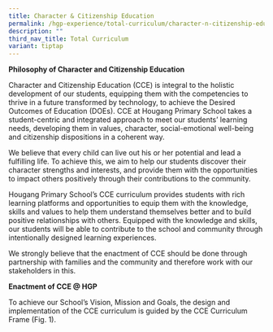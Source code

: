 ```yaml
---
title: Character & Citizenship Education
permalink: /hgp-experience/total-curriculum/character-n-citizenship-education/
description: ""
third_nav_title: Total Curriculum
variant: tiptap
---
```

<p><strong>Philosophy of Character and Citizenship Education</strong>
</p>
<p>Character and Citizenship Education (CCE) is integral to the holistic
development of our students, equipping them with the competencies to thrive
in a future transformed by technology, to achieve the Desired Outcomes
of Education (DOEs). CCE at Hougang Primary School takes a student-centric
and integrated approach to meet our students’ learning needs, developing
them in values, character, social-emotional well-being and citizenship
dispositions in a coherent way.</p>
<p>We believe that every child can live out his or her potential and lead
a fulfilling life. To achieve this, we aim to help our students discover
their character strengths and interests, and provide them with the opportunities
to impact others positively through their contributions to the community.</p>
<p>Hougang Primary School’s CCE curriculum provides students with rich learning
platforms and opportunities to equip them with the knowledge, skills and
values to help them understand themselves better and to build positive
relationships with others. Equipped with the knowledge and skills, our
students will be able to contribute to the school and community through
intentionally designed learning experiences.</p>
<p>We strongly believe that the enactment of CCE should be done through partnership
with families and the community and therefore work with our stakeholders
in this.</p>
<p><strong>Enactment of CCE @ HGP</strong>
</p>
<p>To achieve our School’s Vision, Mission and Goals, the design and implementation
of the CCE curriculum is guided by the CCE Curriculum Frame (Fig. 1).</p>
<p></p>
<p></p>
